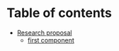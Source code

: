 # Table of contents

* [Research proposal](README.md)
  * [first component](research-proposal/first-component.md)

